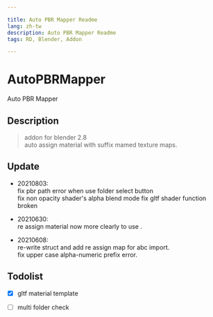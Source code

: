 ```yaml
---

title: Auto PBR Mapper Readme
lang: zh-tw
description: Auto PBR Mapper Readme
tags: RD, Blender, Addon

---
```




# AutoPBRMapper
Auto PBR Mapper


## Description

> addon for blender 2.8 <br>
auto assign material with suffix mamed texture maps.


## Update
+ 20210803:  
  fix pbr path error when use folder select button  
  fix non opacity shader's alpha blend mode
  fix gltf shader function broken

- 20210630:  
  re assign material now more clearly to use .

- 20210608:  
  re-write struct and add re assign map for abc import.  
  fix upper case alpha-numeric prefix error.  


## Todolist

- [x] gltf material template
- [ ] multi folder check

